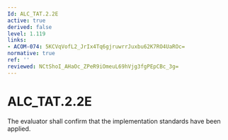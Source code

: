 ```yaml
---
Id: ALC_TAT.2.2E
active: true
derived: false
level: 1.119
links:
- ACOM-074: 5KCVqVofL2_JrIx4Tq6gjruwrrJuxbu62K7RO4UaROc=
normative: true
ref: ''
reviewed: NCtShoI_AHaOc_ZPeR9iOmeuL69hVjg3fgPEpCBc_3g=
---
```


# ALC_TAT.2.2E

The evaluator shall confirm that the implementation standards have been applied.